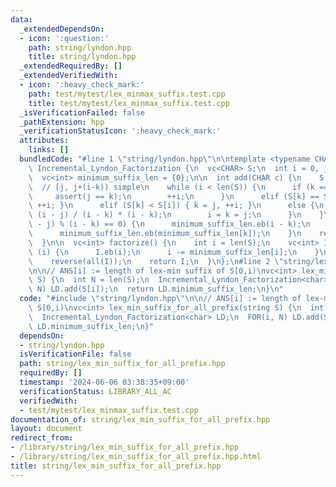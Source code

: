 ```yaml
---
data:
  _extendedDependsOn:
  - icon: ':question:'
    path: string/lyndon.hpp
    title: string/lyndon.hpp
  _extendedRequiredBy: []
  _extendedVerifiedWith:
  - icon: ':heavy_check_mark:'
    path: test/mytest/lex_minmax_suffix.test.cpp
    title: test/mytest/lex_minmax_suffix.test.cpp
  _isVerificationFailed: false
  _pathExtension: hpp
  _verificationStatusIcon: ':heavy_check_mark:'
  attributes:
    links: []
  bundledCode: "#line 1 \"string/lyndon.hpp\"\n\ntemplate <typename CHAR>\nstruct\
    \ Incremental_Lyndon_Factorization {\n  vc<CHAR> S;\n  int i = 0, j = 0, k = 0;\n\
    \  vc<int> minimum_suffix_len = {0};\n\n  int add(CHAR c) {\n    S.eb(c);\n  \
    \  // [j, j+(i-k)) simple\n    while (i < len(S)) {\n      if (k == i) {\n   \
    \     assert(j == k);\n        ++i;\n      }\n      elif (S[k] == S[i]) { ++k,\
    \ ++i; }\n      elif (S[k] < S[i]) { k = j, ++i; }\n      else {\n        j +=\
    \ (i - j) / (i - k) * (i - k);\n        i = k = j;\n      }\n    }\n    if ((i\
    \ - j) % (i - k) == 0) {\n      minimum_suffix_len.eb(i - k);\n    } else {\n\
    \      minimum_suffix_len.eb(minimum_suffix_len[k]);\n    }\n    return minimum_suffix_len[i];\n\
    \  }\n\n  vc<int> factorize() {\n    int i = len(S);\n    vc<int> I;\n    while\
    \ (i) {\n      I.eb(i);\n      i -= minimum_suffix_len[i];\n    }\n    I.eb(0);\n\
    \    reverse(all(I));\n    return I;\n  }\n};\n#line 2 \"string/lex_min_suffix_for_all_prefix.hpp\"\
    \n\n// ANS[i] := length of lex-min suffix of S[0,i)\nvc<int> lex_min_suffix_for_all_prefix(string\
    \ S) {\n  int N = len(S);\n  Incremental_Lyndon_Factorization<char> LD;\n  FOR(i,\
    \ N) LD.add(S[i]);\n  return LD.minimum_suffix_len;\n}\n"
  code: "#include \"string/lyndon.hpp\"\n\n// ANS[i] := length of lex-min suffix of\
    \ S[0,i)\nvc<int> lex_min_suffix_for_all_prefix(string S) {\n  int N = len(S);\n\
    \  Incremental_Lyndon_Factorization<char> LD;\n  FOR(i, N) LD.add(S[i]);\n  return\
    \ LD.minimum_suffix_len;\n}"
  dependsOn:
  - string/lyndon.hpp
  isVerificationFile: false
  path: string/lex_min_suffix_for_all_prefix.hpp
  requiredBy: []
  timestamp: '2024-06-06 03:38:35+09:00'
  verificationStatus: LIBRARY_ALL_AC
  verifiedWith:
  - test/mytest/lex_minmax_suffix.test.cpp
documentation_of: string/lex_min_suffix_for_all_prefix.hpp
layout: document
redirect_from:
- /library/string/lex_min_suffix_for_all_prefix.hpp
- /library/string/lex_min_suffix_for_all_prefix.hpp.html
title: string/lex_min_suffix_for_all_prefix.hpp
---
```

